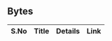 ## Bytes

| S.No        | Title       |  Details  |  Link  |
| ----------- | ----------- |----------- | ----------- |
